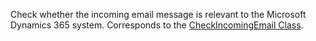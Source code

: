 Check whether the incoming email message is relevant to the Microsoft Dynamics 365 system. 
Corresponds to the [CheckIncomingEmail Class](https://msdn.microsoft.com/library/microsoft.crm.sdk.messages.checkincomingemailrequest.aspx).
